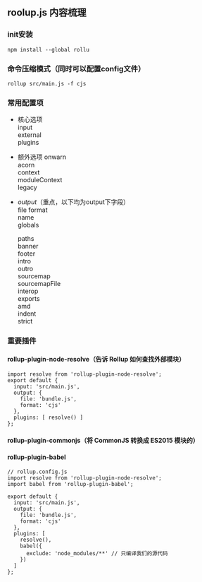 ## roolup.js 内容梳理

### init安装
```npm install --global rollu```

### 命令压缩模式（同时可以配置config文件）
```rollup src/main.js -f cjs```

### 常用配置项
* 核心选项   
input  
external  
plugins  
* 额外选项
onwarn  
acorn  
context  
moduleContext  
legacy  

* *output*（重点，以下均为output下字段）  
  file
  format  
  name  
  globals  

  paths  
  banner  
  footer  
  intro  
  outro  
  sourcemap  
  sourcemapFile  
  interop  
  exports  
  amd  
  indent  
  strict  


### 重要插件
#### rollup-plugin-node-resolve（告诉 Rollup 如何查找外部模块）
```
import resolve from 'rollup-plugin-node-resolve';  
export default {
  input: 'src/main.js',
  output: {
    file: 'bundle.js',
    format: 'cjs'
  },
  plugins: [ resolve() ]
};
```

#### rollup-plugin-commonjs（将 CommonJS 转换成 ES2015 模块的）

#### rollup-plugin-babel
```
// rollup.config.js
import resolve from 'rollup-plugin-node-resolve';
import babel from 'rollup-plugin-babel';

export default {
  input: 'src/main.js',
  output: {
    file: 'bundle.js',
    format: 'cjs'
  },
  plugins: [
    resolve(),
    babel({
      exclude: 'node_modules/**' // 只编译我们的源代码
    })
  ]
};
```

